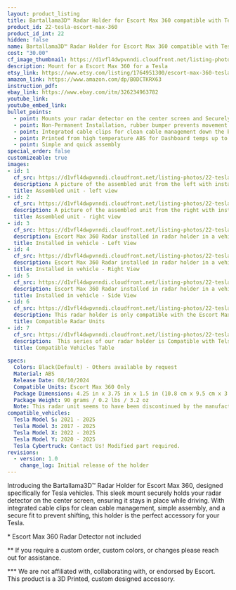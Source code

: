 ```yaml
---
layout: product_listing
title: Bartallama3D™ Radar Holder for Escort Max 360 compatible with Tesla Vehicles
product_id: 22-tesla-escort-max-360
product_id_int: 22
hidden: false
name: Bartallama3D™ Radar Holder for Escort Max 360 compatible with Tesla Vehicles
cost: "30.00"
cf_image_thumbnail: https://d1vfl4dwpvnndi.cloudfront.net/listing-photos/22-tesla-escort-max-360/1.jpg
description: Mount for a Escort Max 360 for a Tesla
etsy_link: https://www.etsy.com/listing/1764951300/escort-max-360-tesla-radar-holder-by?ref=listings_manager_grid
amazon_link: https://www.amazon.com/dp/B0DCTKRX63
instruction_pdf:
ebay_link: https://www.ebay.com/itm/326234963782
youtube_link: 
youtube_embed_link:
bullet_points:
  - point: Mounts your radar detector on the center screen and Securely holds the radar detector
  - point: Non-Permanent Installation, rubber bumper prevents movement and enables easy removal for storage
  - point: Integrated cable clips for clean cable management down the back of your screen
  - point: Printed from high temperature ABS for Dashboard temps up to 160F (MAX 212F)
  - point: Simple and quick assembly
special_order: false
customizeable: true
images:
- id: 1
  cf_src: https://d1vfl4dwpvnndi.cloudfront.net/listing-photos/22-tesla-escort-max-360/1.jpg
  description: A picture of the assembled unit from the left with installed Escort Max 360 radar
  title: Assembled unit - left view
- id: 2
  cf_src: https://d1vfl4dwpvnndi.cloudfront.net/listing-photos/22-tesla-escort-max-360/2.jpg
  description: A picture of the assembled unit from the right with installed Escort Max 360 radar
  title: Assembled unit - right view
- id: 3
  cf_src: https://d1vfl4dwpvnndi.cloudfront.net/listing-photos/22-tesla-escort-max-360/3.jpg
  description: Escort Max 360 Radar installed in radar holder in a vehicle left side view
  title: Installed in vehicle - Left View
- id: 4
  cf_src: https://d1vfl4dwpvnndi.cloudfront.net/listing-photos/22-tesla-escort-max-360/4.jpg
  description: Escort Max 360 Radar installed in radar holder in a vehicle right side view
  title: Installed in vehicle - Right View
- id: 5
  cf_src: https://d1vfl4dwpvnndi.cloudfront.net/listing-photos/22-tesla-escort-max-360/5.jpg
  description: Escort Max 360 Radar installed in radar holder in a vehicle showing the side profile and integrated cable clips holding power cable
  title: Installed in vehicle - Side View
- id: 6
  cf_src: https://d1vfl4dwpvnndi.cloudfront.net/listing-photos/22-tesla-escort-max-360/6.jpg
  description: This radar holder is only compatible with the Escort Max 360 (1st Generation). It was designed around the unique shape of the Escort Max 360 and only fits that specific radar unit perfectly. 
  title: Compatible Radar Units
- id: 7
  cf_src: https://d1vfl4dwpvnndi.cloudfront.net/listing-photos/22-tesla-escort-max-360/Compatible-Vehicles-Table.jpg
  description:  This series of our radar holder is Compatible with Telsa vehicles featuring the large landscape display in the vehicle. Cybertrucks require a different screen backer part and can be requested at purchase. 
  title: Compatible Vehicles Table
  
specs:
  Colors: Black(Default) - Others available by request 
  Material: ABS
  Release Date: 08/10/2024
  Compatible Units: Escort Max 360 Only
  Package Dimensions: 4.25 in x 3.75 in x 1.5 in (10.8 cm x 9.5 cm x 3.8cm) [HxWxD]
  Package Weight: 90 grams / 0.2 lbs / 3.2 oz
  Note: This radar unit seems to have been discontinued by the manufacturer and superceeded by the Escort Max 360 MKII and Escort Max 360c MKII. We have a radar holder for the newer Escort Max 360 MKII.
compatible_vehicles:
  Tesla Model S: 2021 - 2025
  Tesla Model 3: 2017 - 2025
  Tesla Model X: 2022 - 2025
  Tesla Model Y: 2020 - 2025
  Tesla Cybertruck: Contact Us! Modified part required.
revisions:
  - version: 1.0
    change_log: Initial release of the holder
---
```


Introducing the Bartallama3D™ Radar Holder for Escort Max 360, designed specifically for Tesla vehicles. This sleek mount securely holds your radar detector on the center screen, ensuring it stays in place while driving. With integrated cable clips for clean cable management, simple assembly, and a secure fit to prevent shifting, this holder is the perfect accessory for your Tesla.


\* Escort Max 360 Radar Detector not included

\*\* If you require a custom order, custom colors, or changes please reach out for assistance.

\*\*\* We are not affiliated with, collaborating with, or endorsed by Escort. This product is a 3D Printed, custom designed accessory.